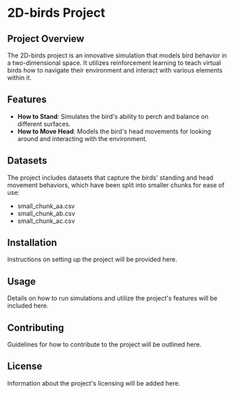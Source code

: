 # 2D-birds Project

## Project Overview
The 2D-birds project is an innovative simulation that models bird behavior in a two-dimensional space. It utilizes reinforcement learning to teach virtual birds how to navigate their environment and interact with various elements within it.

## Features
- **How to Stand**: Simulates the bird's ability to perch and balance on different surfaces.
- **How to Move Head**: Models the bird's head movements for looking around and interacting with the environment.

## Datasets
The project includes datasets that capture the birds' standing and head movement behaviors, which have been split into smaller chunks for ease of use:
- small_chunk_aa.csv
- small_chunk_ab.csv
- small_chunk_ac.csv

## Installation
Instructions on setting up the project will be provided here.

## Usage
Details on how to run simulations and utilize the project's features will be included here.

## Contributing
Guidelines for how to contribute to the project will be outlined here.

## License
Information about the project's licensing will be added here.